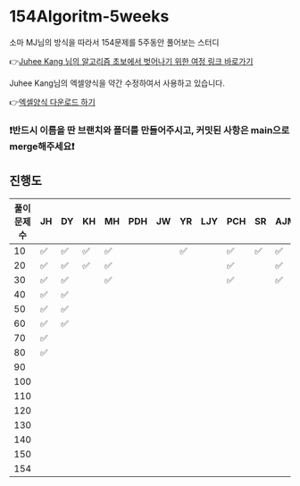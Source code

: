 # 154Algoritm-5weeks

소마 MJ님의 방식을 따라서 154문제를 5주동안 풀어보는 스터디

👉[Juhee Kang 님의 알고리즘 초보에서 벗어나기 위한 여정 링크 바로가기](https://claudiajkang.medium.com/%EC%95%8C%EA%B3%A0%EB%A6%AC%EC%A6%98-%EC%B4%88%EB%B3%B4%EC%97%90%EC%84%9C-%EB%B2%97%EC%96%B4%EB%82%98%EA%B8%B0-%EC%9C%84%ED%95%9C-%EC%97%AC%EC%A0%95-1ffb6bdfec6b)

Juhee Kang님의 엑셀양식을 약간 수정하여서 사용하고 있습니다.

👉[엑셀양식 다운로드 하기](https://docs.google.com/spreadsheets/d/1QXTwCkL-f9BbYO15qe2NCnqzQ03vuOh2ZA_nmWpZCCo/edit?usp=sharing)

### ❗️반드시 이름을 딴 브랜치와 폴더를 만들어주시고, 커밋된 사항은 main으로 merge해주세요❗️

## 진행도

| 풀이문제 수 | JH  | DY  | KH  | MH  | PDH | JW  | YR  | LJY | PCH | SR  | AJM | MS  | SY | HY  | YB | KSY |
| ----------- | --- | --- | --- | --- | --- | --- | --- | --- | --- | --- |---| --- | --- |-----| --- |---|
| 10          | ✅  | ✅  | ✅  | ✅  |     |     | ✅  |     | ✅  | ✅  | ✅ |     | ✅ | ✅   |     | ✅ |
| 20          | ✅  | ✅  | ✅  | ✅  |     |     |     |     | ✅  |     | ✅ |     | ✅  | ✅   |     |   |
| 30          | ✅  | ✅  |     | ✅  |     |     |     |     | ✅  |     | ✅ |     | ✅  | ✅   |     |   |
| 40          | ✅  | ✅  |     |     |     |     |     |     |     |     |   |     | ✅  |     |     |   | 
| 50          | ✅  | ✅  |     |     |     |     |     |     |     |     |   |     | ✅  |     |     |   |
| 60          | ✅  | ✅  |     |     |     |     |     |     |     |     |   |     | ✅  |     |     |   |
| 70          | ✅  |     |     |     |     |     |     |     |     |     |   |     | ✅  |     |     |   |
| 80          | ✅  |     |     |     |     |     |     |     |     |     |   |     | ✅  |     |     |   |
| 90          |     |     |     |     |     |     |     |     |     |     |   |     |     |     |     |   |
| 100         |     |     |     |     |     |     |     |     |     |     |   |     |     |     |     |   |
| 110         |     |     |     |     |     |     |     |     |     |     |   |     |     |     |     |   |
| 120         |     |     |     |     |     |     |     |     |     |     |   |     |     |     |     |   |
| 130         |     |     |     |     |     |     |     |     |     |     |   |     |     |     |     |   |
| 140         |     |     |     |     |     |     |     |     |     |     |   |     |     |     |     |   |
| 150         |     |     |     |     |     |     |     |     |     |     |   |     |     |     |     |   |
| 154         |     |     |     |     |     |     |     |     |     |     |   |     |              |     | |

